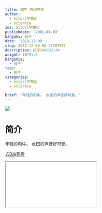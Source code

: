 ```yaml
---
title: 和牛 强词夺理
author:
  - hitori字幕组
  - sclarkca_
zmz: hitori字幕组
publishdate: '2001-01-03'
bangumi: 段子
date: '2018-12-09'
slug: 2018-12-08-NA-37707947
description: 段子&#8226;NA
weight: 18791.0
bangumis:
  - 段子
tags:
  - 和牛
categories:
  - hitori字幕组
  - sclarkca_

brief: "年轻的和牛。 水田的声音好可爱。"
---
```

![](https://i.imgur.com/Xj13cMs.jpg)
# 简介  
年轻的和牛。
水田的声音好可爱。  

[去B站观看](https://www.bilibili.com/video/av37707947/)
<div class ="resp-container"><iframe class="testiframe" src="//player.bilibili.com/player.html?aid=37707947"", scrolling="no", allowfullscreen="true" > </iframe></div> 
